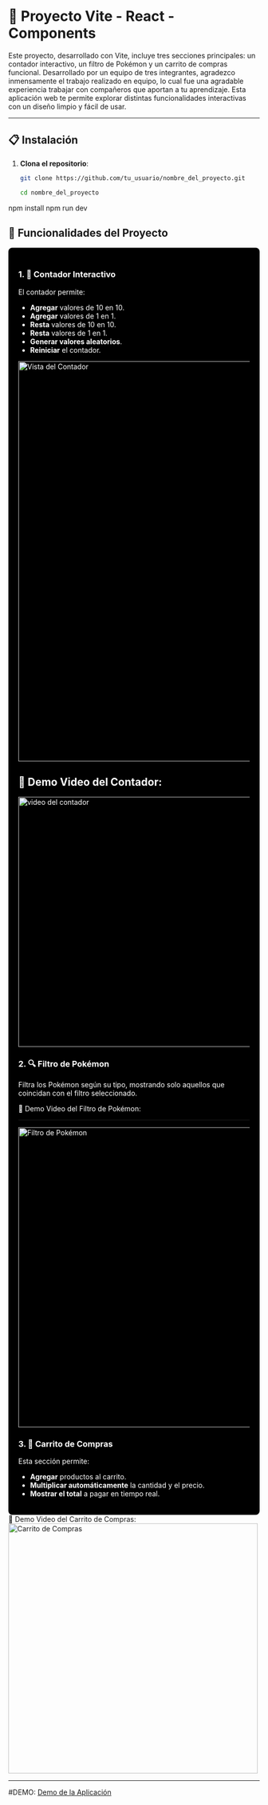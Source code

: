 # 🌟 Proyecto Vite - React - Components

Este proyecto, desarrollado con Vite, incluye tres secciones principales: un contador interactivo, un filtro de Pokémon y un carrito de compras funcional. Desarrollado por un equipo de tres integrantes, agradezco inmensamente el trabajo realizado en equipo, lo cual fue una agradable experiencia trabajar con compañeros que aportan a tu aprendizaje. Esta aplicación web te permite explorar distintas funcionalidades interactivas con un diseño limpio y fácil de usar.

---

## 📋 Instalación

1. **Clona el repositorio**:
   ```bash
   git clone https://github.com/tu_usuario/nombre_del_proyecto.git

   cd nombre_del_proyecto
npm install
npm run dev
## 🚀 Funcionalidades del Proyecto

<div style="background-color: black; color: white; padding: 20px; border-radius: 8px;">

### 1. 🧮 Contador Interactivo
   El contador permite:
   - **Agregar** valores de 10 en 10.
   - **Agregar** valores de 1 en 1.
   - **Resta** valores de 10 en 10.
   - **Resta** valores de 1 en 1.
   - **Generar valores aleatorios**.
   - **Reiniciar** el contador.

   <img src="./public/contador.png" alt="Vista del Contador" width="800"/>

   🎥 Demo Video del Contador: <br/> 
---
<img  src="./public/video-contador.gif" alt="video del contador" width="500"/>

### 2. 🔍 Filtro de Pokémon
   Filtra los Pokémon según su tipo, mostrando solo aquellos que coincidan con el filtro seleccionado.

   🎥 Demo Video del Filtro de Pokémon:

---
   <img src="./public/video-pokemon.gif" alt="Filtro de Pokémon" width="600"/>

   
### 3. 🛒 Carrito de Compras
   Esta sección permite:
   - **Agregar** productos al carrito.
   - **Multiplicar automáticamente** la cantidad y el precio.
   - **Mostrar el total** a pagar en tiempo real.

  

  
</div>
 🎥 Demo Video del Carrito de Compras:
    <img src="./public/video-cart.gif" alt="Carrito de Compras" width="500"/>


---
#DEMO:
[Demo de la Aplicación]([https://componente-react.netlify.app/](https://componente-react.netlify.app/))




